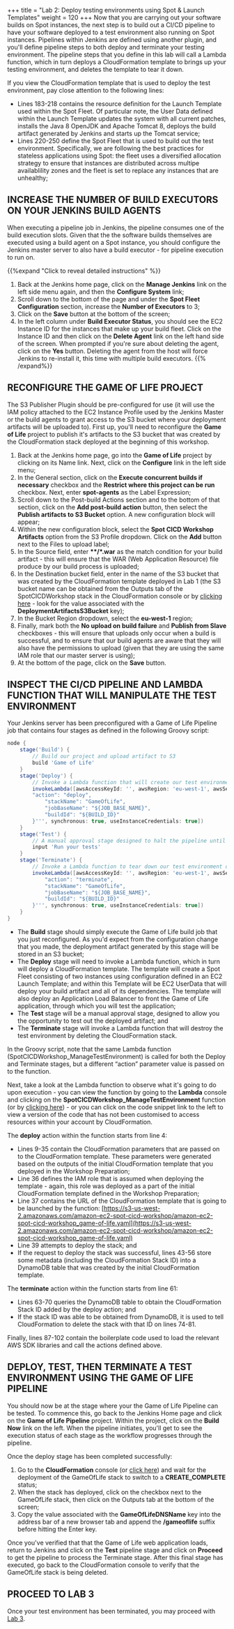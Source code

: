 +++
title = "Lab 2: Deploy testing environments using Spot & Launch Templates"
weight = 120
+++
Now that you are carrying out your software builds on Spot instances, the next step is to build out a CI/CD pipeline to have your software deployed to a test environment also running on Spot instances. Pipelines within Jenkins are defined using another plugin, and you'll define pipeline steps to both deploy and terminate your testing environment. The pipeline steps that you define in this lab will call a Lambda function, which in turn deploys a CloudFormation template to brings up your testing environment, and deletes the template to tear it down.

If you view the CloudFormation template that is used to deploy the test environment, pay close attention to the following lines:

* Lines 183-218 contains the resource definition for the Launch Template used within the Spot Fleet. Of particular note, the User Data defined within the Launch Template updates the system with all current patches, installs the Java 8 OpenJDK and Apache Tomcat 8, deploys the build artifact generated by Jenkins and starts up the Tomcat service;
* Lines 220-250 define the Spot Fleet that is used to build out the test environment. Specifically, we are following the best practices for stateless applications using Spot: the fleet uses a diversified allocation strategy to ensure that instances are distributed across multipe availablility zones and the fleet is set to replace any instances that are unhealthy;

## INCREASE THE NUMBER OF BUILD EXECUTORS ON YOUR JENKINS BUILD AGENTS
When executing a pipeline job in Jenkins, the pipeline consumes one of the build execution slots. Given that the the software builds themselves are executed using a build agent on a Spot instance, you should configure the Jenkins master server to also have a build executor - for pipeline execution to run on.

{{%expand "Click to reveal detailed instructions" %}}
1. Back at the Jenkins home page, click on the **Manage Jenkins** link on the left side menu again, and then the **Configure System** link;
2. Scroll down to the bottom of the page and under the **Spot Fleet Configuration** section, increase the **Number of Executors** to 3;
3. Click on the **Save** button at the bottom of the screen;
4. In the left column under **Build Executor Status**, you should see the EC2 Instance ID for the instances that make up your build fleet. Click on the Instance ID and then click on the **Delete Agent** link on the left hand side of the screen. When prompted if you're sure about deleting the agent, click on the **Yes** button. Deleting the agent from the host will force Jenkins to re-install it, this time with multiple build executors.
{{% /expand%}}

## RECONFIGURE THE GAME OF LIFE PROJECT
The S3 Publisher Plugin should be pre-configured for use (it will use the IAM policy attached to the EC2 Instance Profile used by the Jenkins Master or the build agents to grant access to the S3 bucket where your deployment artifacts will be uploaded to). First up, you'll need to reconfigure the **Game of Life** project to publish it's artifacts to the S3 bucket that was created by the CloudFormation stack deployed at the beginning of this workshop.

1. Back at the Jenkins home page, go into the **Game of Life** project by clicking on its Name link. Next, click on the **Configure** link in the left side menu;
2. In the General section, click on the **Execute concurrent builds if necessary** checkbox and the **Restrict where this project can be run** checkbox. Next, enter **spot-agents** as the Label Expression;
3. Scroll down to the Post-build Actions section and to the bottom of that section, click on the **Add post-build action** button, then select the **Publish artifacts to S3 Bucket** option. A new configuration block will appear;
4. Within the new configuration block, select the **Spot CICD Workshop Artifacts** option from the S3 Profile dropdown. Click on the **Add** button next to the Files to upload label;
5. In the Source field, enter **\*\*/*.war** as the match condition for your build artifact - this will ensure that the WAR (Web Application Resource) file produce by our build process is uploaded;
6. In the Destination bucket field, enter in the name of the S3 bucket that was created by the CloudFormation template deployed in Lab 1 (the S3 bucket name can be obtained from the Outputs tab of the SpotCICDWorkshop stack in the CloudFormation console or by [clicking here](https://eu-west-1.console.aws.amazon.com/cloudformation/home?region=eu-west-1#/stacks?filter=active) - look for the value associated with the **DeploymentArtifactsS3Bucket** key);
7. In the Bucket Region dropdown, select the **eu-west-1** region;
8. Finally, mark both the **No upload on build failure** and **Publish from Slave** checkboxes - this will ensure that uploads only occur when a build is successful, and to ensure that our build agents are aware that they will also have the permissions to upload (given that they are using the same IAM role that our master server is using);
9. At the bottom of the page, click on the **Save** button.

## INSPECT THE CI/CD PIPELINE AND LAMBDA FUNCTION THAT WILL MANIPULATE THE TEST ENVIRONMENT
Your Jenkins server has been preconfigured with a Game of Life Pipeline job that contains four stages as defined in the following Groovy script:

```groovy
node {
	stage('Build') {
		// Build our project and upload artifact to S3
		build 'Game of Life'
	}
	stage('Deploy') {
		// Invoke a Lambda function that will create our test environment by launching a Spot Fleet
		invokeLambda([awsAccessKeyId: '', awsRegion: 'eu-west-1', awsSecretKey: '', functionName: 'SpotCICDWorkshop_ManageTestEnvironment', payload: '''{
		"action": "deploy",
			"stackName": "GameOfLife",
			"jobBaseName": "${JOB_BASE_NAME}",
			"buildId": "${BUILD_ID}"
		}''', synchronous: true, useInstanceCredentials: true])
	}
	stage('Test') {
		// A manual approval stage designed to halt the pipeline until someone indicates that the pipeline can proceed
		input 'Run your tests'
	}
	stage('Terminate') {
		// Invoke a Lambda function to tear down our test environment once testing has been completed
		invokeLambda([awsAccessKeyId: '', awsRegion: 'eu-west-1', awsSecretKey: '', functionName: 'SpotCICDWorkshop_ManageTestEnvironment', payload: '''{
			"action": "terminate",
			"stackName": "GameOfLife",
			"jobBaseName": "${JOB_BASE_NAME}",
			"buildId": "${BUILD_ID}"
		}''', synchronous: true, useInstanceCredentials: true])
	}
}
```

* The **Build** stage should simply execute the Game of Life build job that you just reconfigured. As you'd expect from the configuration change that you made, the deployment artifact generated by this stage will be stored in an S3 bucket;
* The **Deploy** stage will need to invoke a Lambda function, which in turn will deploy a CloudFormation template. The template will create a Spot Fleet consisting of two instances using configuration defined in an EC2 Launch Template; and within this Template will be EC2 UserData that will deploy your build artifact and all of its dependencies. The template will also deploy an Application Load Balancer to front the Game of Life application, through which you will test the application;
* The **Test** stage will be a manual approval stage, designed to allow you the opportunity to test out the deployed artifact; and
* The **Terminate** stage will invoke a Lambda function that will destroy the test environment by deleting the CloudFormation stack.

In the Groovy script, note that the same Lambda function (SpotCICDWorkshop_ManageTestEnvironment) is called for both the Deploy and Terminate stages, but a different “action” parameter value is passed on to the function.

Next, take a look at the Lambda function to observe what it's going to do upon execution - you can view the function by going to the **Lambda** console and clicking on the **SpotCICDWorkshop\_ManageTestEnvironment** function (or by [clicking here](https://eu-west-1.console.aws.amazon.com/lambda/home?region=eu-west-1#/functions/SpotCICDWorkshop_ManageTestEnvironment)) - or you can click on the code snippet link to the left to view a version of the code that has not been customised to access resources within your account by CloudFormation.

The **deploy** action within the function starts from line 4:

* Lines 9-35 contain the CloudFormation parameters that are passed on to the CloudFormation template. These parameters were generated based on the outputs of the initial CloudFormation template that you deployed in the Workshop Preparation;
* Line 36 defines the IAM role that is assumed when deploying the template - again, this role was deployed as a part of the initial CloudFormation template defined in the Workshop Preparation;
* Line 37 contains the URL of the CloudFormation template that is going to be launched by the function: [https://s3-us-west-2.amazonaws.com/amazon-ec2-spot-cicd-workshop/amazon-ec2-spot-cicd-workshop_game-of-life.yaml](https://s3-us-west-2.amazonaws.com/amazon-ec2-spot-cicd-workshop/amazon-ec2-spot-cicd-workshop_game-of-life.yaml)
* Line 39 attempts to deploy the stack; and
* If the request to deploy the stack was successful, lines 43-56 store some metadata (including the CloudFormation Stack ID) into a DynamoDB table that was created by the initial CloudFormation template.

The **terminate** action within the function starts from line 61:

* Lines 63-70 queries the DynamoDB table to obtain the CloudFormation Stack ID added by the deploy action; and
* If the stack ID was able to be obtained from DynamoDB, it is used to tell CloudFormation to delete the stack with that ID on lines 74-81.

Finally, lines 87-102 contain the boilerplate code used to load the relevant AWS SDK libraries and call the actions defined above.

## DEPLOY, TEST, THEN TERMINATE A TEST ENVIRONMENT USING THE GAME OF LIFE PIPELINE
You should now be at the stage where your the Game of Life Pipeline can be tested. To commence this, go back to the Jenkins Home page and click on the **Game of Life Pipeline** project. Within the project, click on the **Build Now** link on the left. When the pipeline initiates, you'll get to see the execution status of each stage as the workflow progresses through the pipeline.

Once the deploy stage has been completed successfully:

1. Go to the **CloudFormation** console (or [click here](https://eu-west-1.console.aws.amazon.com/cloudformation/home?region=eu-west-1)) and wait for the deployment of the GameOfLife stack to switch to a **CREATE_COMPLETE** status;
2. When the stack has deployed, click on the checkbox next to the GameOfLife stack, then click on the Outputs tab at the bottom of the screen;
3. Copy the value associated with the **GameOfLifeDNSName** key into the address bar of a new browser tab and append the **/gameoflife** suffix before hitting the Enter key.

Once you've verified that that the Game of Life web application loads, return to Jenkins and click on the **Test** pipeline stage and click on **Proceed** to get the pipeline to process the Terminate stage. After this final stage has executed, go back to the CloudFormation console to verify that the GameOfLife stack is being deleted.

## PROCEED TO LAB 3
Once your test environment has been terminated, you may proceed with [Lab 3](/amazon-ec2-spot-cicd-workshop/lab3.html).
